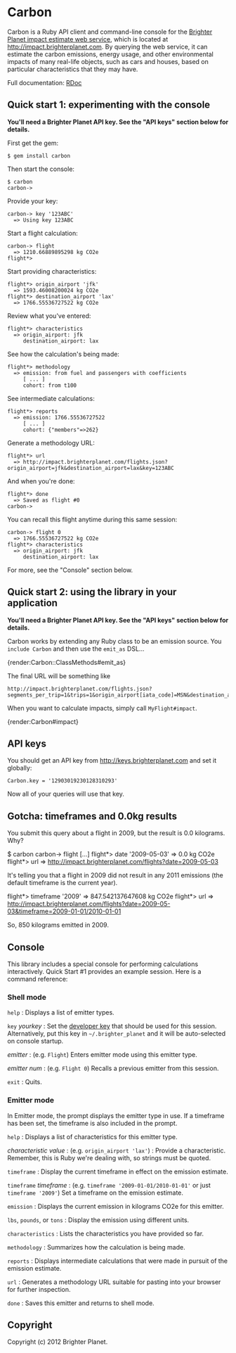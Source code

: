 # Carbon

Carbon is a Ruby API client and command-line console for the [Brighter Planet impact estimate web service](http://impact.brighterplanet.com), which is located at http://impact.brighterplanet.com. By querying the web service, it can estimate the carbon emissions, energy usage, and other environmental impacts of many real-life objects, such as cars and houses, based on particular characteristics that they may have.

Full documentation: [RDoc](http://rdoc.info/projects/brighterplanet/carbon) 

## Quick start 1: experimenting with the console

<b>You'll need a Brighter Planet API key. See the "API keys" section below for details.</b>

First get the gem:

    $ gem install carbon

Then start the console:

    $ carbon
    carbon->

Provide your key:

    carbon-> key '123ABC'
      => Using key 123ABC
      
Start a flight calculation:

    carbon-> flight
      => 1210.66889895298 kg CO2e
    flight*>

Start providing characteristics:

    flight*> origin_airport 'jfk'
      => 1593.46008200024 kg CO2e
    flight*> destination_airport 'lax'
      => 1766.55536727522 kg CO2e

Review what you've entered:

    flight*> characteristics
      => origin_airport: jfk
         destination_airport: lax

See how the calculation's being made:

    flight*> methodology
      => emission: from fuel and passengers with coefficients
         [ ... ]
         cohort: from t100
         
See intermediate calculations:

    flight*> reports
      => emission: 1766.55536727522
         [ ... ]
         cohort: {"members"=>262}

Generate a methodology URL:

    flight*> url
      => http://impact.brighterplanet.com/flights.json?origin_airport=jfk&destination_airport=lax&key=123ABC

And when you're done:

    flight*> done
      => Saved as flight #0
    carbon->

You can recall this flight anytime during this same session:

    carbon-> flight 0
      => 1766.55536727522 kg CO2e
    flight*> characteristics
      => origin_airport: jfk
         destination_airport: lax
         
For more, see the "Console" section below.

## Quick start 2: using the library in your application

<b>You'll need a Brighter Planet API key. See the "API keys" section below for details.</b>

Carbon works by extending any Ruby class to be an emission source. You `include Carbon` and then use the `emit_as` DSL...

{render:Carbon::ClassMethods#emit_as}

The final URL will be something like

    http://impact.brighterplanet.com/flights.json?segments_per_trip=1&trips=1&origin_airport[iata_code]=MSN&destination_airport[iata_code]=ORD&airline[iata_code]=UA&aircraft[icao_code]=B737

When you want to calculate impacts, simply call `MyFlight#impact`.

{render:Carbon#impact}

## API keys

You should get an API key from http://keys.brighterplanet.com and set it globally:

    Carbon.key = '12903019230128310293'

Now all of your queries will use that key.

## Gotcha: timeframes and 0.0kg results

You submit this query about a flight in 2009, but the result is 0.0 kilograms. Why?

  $ carbon 
  carbon-> flight
  [...]
  flight*> date '2009-05-03'
    => 0.0 kg CO2e
  flight*> url
    => http://impact.brighterplanet.com/flights?date=2009-05-03

It's telling you that a flight in 2009 did not result in any 2011 emissions (the default timeframe is the current year).

  flight*> timeframe '2009'
    => 847.542137647608 kg CO2e
  flight*> url
    => http://impact.brighterplanet.com/flights?date=2009-05-03&timeframe=2009-01-01/2010-01-01

So, 850 kilograms emitted in 2009.

## Console

This library includes a special console for performing calculations interactively. Quick Start #1 provides an example session. Here is a command reference:

### Shell mode

`help`
:  Displays a list of emitter types.

`key` _yourkey_
:  Set the [developer key](http://keys.brighterplanet.com) that should be used for this session. Alternatively, put this key in `~/.brighter_planet` and it will be auto-selected on console startup.

_emitter_
:  (e.g. `Flight`) Enters emitter mode using this emitter type.

_emitter num_
:  (e.g. `Flight 0`) Recalls a previous emitter from this session.

`exit`
:  Quits.
  
### Emitter mode

In Emitter mode, the prompt displays the emitter type in use. If a timeframe has been set, the timeframe is also included in the prompt.

`help`
:  Displays a list of characteristics for this emitter type.

_characteristic value_
:  (e.g. `origin_airport 'lax'`)
:  Provide a characteristic. Remember, this is Ruby we're dealing with, so strings must be quoted.

`timeframe`
:  Display the current timeframe in effect on the emission estimate.

`timeframe` _timeframe_
:  (e.g. `timeframe '2009-01-01/2010-01-01'` or just `timeframe '2009'`) Set a timeframe on the emission estimate.

`emission`
:  Displays the current emission in kilograms CO2e for this emitter.

`lbs`, `pounds`, or `tons`
:  Display the emission using different units.

`characteristics`
:  Lists the characteristics you have provided so far.

`methodology`
:  Summarizes how the calculation is being made.

`reports`
:  Displays intermediate calculations that were made in pursuit of the emission estimate.

`url`
:  Generates a methodology URL suitable for pasting into your browser for further inspection.

`done`
:  Saves this emitter and returns to shell mode.

## Copyright

Copyright (c) 2012 Brighter Planet.
